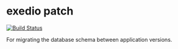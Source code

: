 # exedio patch
[![Build Status](https://travis-ci.org/exedio/patch.svg?branch=master)](https://travis-ci.org/exedio/patch)

For migrating the database schema between application versions.
